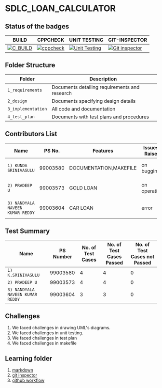 # SDLC_LOAN_CALCULATOR

## Status of the badges

|                                        BUILD                                                                                                                                       |                                      CPPCHECK                                                                                                                                             |                                        UNIT TESTING                                                                                                                                             |                                 GIT-INSPECTOR |
|------------------------------------------------------------------------------------------------------------------------------------------------------------------------------------|-------------------------------------------------------------------------------------------------------------------------------------------------------------------------------------------|-------------------------------------------------------------------------------------------------------------------------------------------------------------------------------------------------|-----------------------------------------------|
| [![C_BUILD](https://github.com/99003573/SDLC_LOAN_CALCULATOR/actions/workflows/build.yml/badge.svg)](https://github.com/99003573/SDLC_LOAN_CALCULATOR/actions/workflows/build.yml) | [![cppcheck](https://github.com/99003573/SDLC_LOAN_CALCULATOR/actions/workflows/cppcheck.yml/badge.svg)](https://github.com/99003573/SDLC_LOAN_CALCULATOR/actions/workflows/cppcheck.yml) | [![Unit Testing](https://github.com/99003573/SDLC_LOAN_CALCULATOR/actions/workflows/unit_test.yml/badge.svg)](https://github.com/99003573/SDLC_LOAN_CALCULATOR/actions/workflows/unit_test.yml) |  [![Git inspector](https://github.com/99003573/SDLC_LOAN_CALCULATOR/actions/workflows/git_inspector.yml/badge.svg)](https://github.com/99003573/SDLC_LOAN_CALCULATOR/actions/workflows/git_inspector.yml) |
## Folder Structure
Folder             | Description
-------------------| -----------------------------------------
`1_requirements`   | Documents detailing requirements and research
`2_design`         | Documents specifying design details
`3_implementation` | All code and documentation
`4_test_plan`      | Documents with test plans and procedures

## Contributors List

Name                           |   PS No.  |    Features    | Issuess Raised |      Issues Resolved         
-------------------------------|-----------|----------------|----------------|------------------------------
`1) KUNDA SRINIVASULU`         | 99003580  | DOCUMENTATION,MAKEFILE| on bugging     | bugging issue is resolved    
`2) PRADEEP U`                 | 99003573  |GOLD LOAN  | on operation   | operation issue is resolved  
`3) NANDYALA NAVEEN KUMAR REDDY`   | 99003604  | CAR LOAN     | error          | errors are resolved          

## Test Summary

Name | PS Number | No. of Test Cases | No. of Test Cases Passed | No. of Test Cases not Passed 
-----|-----------|-------------------|--------------------------|------------------------------
`1) K.SRINIVASULU` | 99003580  | 4  | 4  | 0
`2) PRADEEP U`               | 99003573  | 4  | 4  | 0
`3) NANDYALA NAVEEN KUMAR REDDY`   | 99003604| 3  | 3  | 0



## Challenges

1. We faced challenges in drawing UML's diagrams.
2. We faced challenges in unit testing.
3. We faced challenges in test plan
4. We faced challenges in makefile

## Learning folder
1. [markdown](https://github.com/adam-p/markdown-here/wiki/Markdown-Cheatsheet)
2. [git inspector](https://github.com/ejwa/gitinspector.git)
3. [github workflow](https://docs.github.com/en/actions/learn-github-action)
